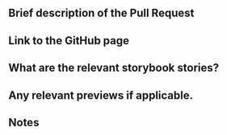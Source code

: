 ## Brief description of the Pull Request

## Link to the GitHub page

## What are the relevant storybook stories?

## Any relevant previews if applicable.

## Notes
